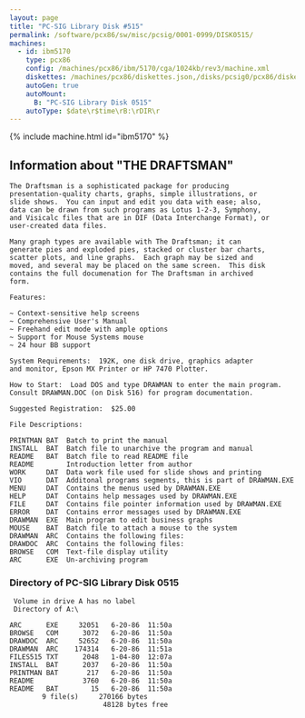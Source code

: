 ```yaml
---
layout: page
title: "PC-SIG Library Disk #515"
permalink: /software/pcx86/sw/misc/pcsig/0001-0999/DISK0515/
machines:
  - id: ibm5170
    type: pcx86
    config: /machines/pcx86/ibm/5170/cga/1024kb/rev3/machine.xml
    diskettes: /machines/pcx86/diskettes.json,/disks/pcsig0/pcx86/diskettes.json
    autoGen: true
    autoMount:
      B: "PC-SIG Library Disk 0515"
    autoType: $date\r$time\rB:\rDIR\r
---
```


{% include machine.html id="ibm5170" %}

## Information about "THE DRAFTSMAN"

    The Draftsman is a sophisticated package for producing
    presentation-quality charts, graphs, simple illustrations, or
    slide shows.  You can input and edit you data with ease; also,
    data can be drawn from such programs as Lotus 1-2-3, Symphony,
    and Visicalc files that are in DIF (Data Interchange Format), or
    user-created data files.
    
    Many graph types are available with The Draftsman; it can
    generate pies and exploded pies, stacked or cluster bar charts,
    scatter plots, and line graphs.  Each graph may be sized and
    moved, and several may be placed on the same screen.  This disk
    contains the full documenation for The Draftsman in archived
    form.
    
    Features:
    
    ~ Context-sensitive help screens
    ~ Comprehensive User's Manual
    ~ Freehand edit mode with ample options
    ~ Support for Mouse Systems mouse
    ~ 24 hour BB support
    
    System Requirements:  192K, one disk drive, graphics adapter
    and monitor, Epson MX Printer or HP 7470 Plotter.
    
    How to Start:  Load DOS and type DRAWMAN to enter the main program.
    Consult DRAWMAN.DOC (on Disk 516) for program documentation.
    
    Suggested Registration:  $25.00
    
    File Descriptions:
    
    PRINTMAN BAT  Batch to print the manual
    INSTALL  BAT  Batch file to unarchive the program and manual
    README   BAT  Batch file to read README file
    README        Introduction letter from author
    WORK     DAT  Data work file used for slide shows and printing
    VIO      DAT  Additonal programs segments, this is part of DRAWMAN.EXE
    MENU     DAT  Contains the menus used by DRAWMAN.EXE
    HELP     DAT  Contains help messages used by DRAWMAN.EXE
    FILE     DAT  Contains file pointer information used by DRAWMAN.EXE
    ERROR    DAT  Contains error messages used by DRAWMAN.EXE
    DRAWMAN  EXE  Main program to edit business graphs
    MOUSE    BAT  Batch file to attach a mouse to the system
    DRAWMAN  ARC  Contains the following files:
    DRAWDOC  ARC  Contains the following files:
    BROWSE   COM  Text-file display utility
    ARC      EXE  Un-archiving program

### Directory of PC-SIG Library Disk 0515

     Volume in drive A has no label
     Directory of A:\

    ARC      EXE     32051   6-20-86  11:50a
    BROWSE   COM      3072   6-20-86  11:50a
    DRAWDOC  ARC     52652   6-20-86  11:50a
    DRAWMAN  ARC    174314   6-20-86  11:51a
    FILES515 TXT      2048   1-04-80  12:07a
    INSTALL  BAT      2037   6-20-86  11:50a
    PRINTMAN BAT       217   6-20-86  11:50a
    README            3760   6-20-86  11:50a
    README   BAT        15   6-20-86  11:50a
            9 file(s)     270166 bytes
                           48128 bytes free
